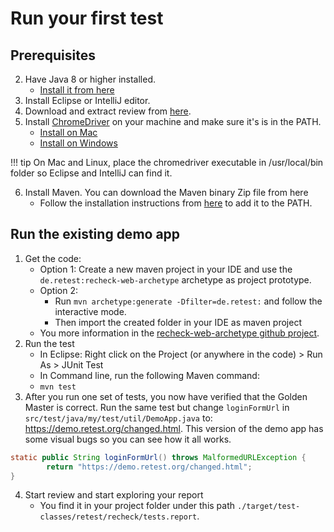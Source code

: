 # Run your first test

## Prerequisites

<!-- 1. [Create](https://login.retest.de/auth/realms/customer/account) a free retest account. -->
2. Have Java 8 or higher installed.
    * [Install it from here](https://adoptopenjdk.net/)
3. Install Eclipse or IntelliJ editor.
4. Download and extract review from [here](https://assets.retest.org/releases/review.html).
5. Install [ChromeDriver](https://chromedriver.chromium.org/getting-started) on your machine and make sure it's is in the PATH.
    * [Install on Mac](https://www.kenst.com/2015/03/installing-chromedriver-on-mac-osx/)
    * [Install on Windows](https://www.youtube.com/watch?v=dz59GsdvUF8)

!!! tip
    On Mac and Linux, place the chromedriver executable in /usr/local/bin folder so Eclipse and IntelliJ can find it.

6. Install Maven. You can download the Maven binary Zip file from here
    * Follow the installation instructions from [here](https://maven.apache.org/install.html) to add it to the PATH.

## Run the existing demo app

1. Get the code:
    * Option 1: Create a new maven project in your IDE and use the `de.retest:recheck-web-archetype` archetype as project prototype.
    * Option 2:
        * Run `mvn archetype:generate -Dfilter=de.retest:` and follow the interactive mode.
        * Then import the created folder in your IDE as maven project
    * You more information in the [recheck-web-archetype github project](https://github.com/retest/recheck-web-archetype#usage).
2. Run the test
    <!-- * If you are not logged in locally, your browser will open and ask for your retest account -->
    * In Eclipse:
        Right click on the Project (or anywhere in the code) > Run As > JUnit Test
    * In Command line, run the following Maven command:
    * `mvn test`
3. After you run one set of tests, you now have verified that the Golden Master is correct. Run the same test but change `loginFormUrl` in `src/test/java/my/test/util/DemoApp.java` to: https://demo.retest.org/changed.html. This version of the demo app has some visual bugs so you can see how it all works.

```java
static public String loginFormUrl() throws MalformedURLException {
        return "https://demo.retest.org/changed.html";
}
```

4. Start review and start exploring your report
    <!-- * If you are not logged in locally, your browser will open and ask for your retest account
    * Because reports are automatically managed you should be able to see it immediately-->
    * You find it in your project folder under this path `./target/test-classes/retest/recheck/tests.report`.

